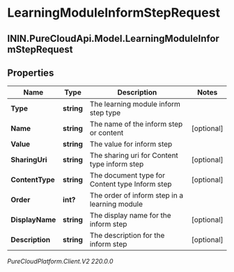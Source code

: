 # LearningModuleInformStepRequest

## ININ.PureCloudApi.Model.LearningModuleInformStepRequest

## Properties

|Name | Type | Description | Notes|
|------------ | ------------- | ------------- | -------------|
| **Type** | **string** | The learning module inform step type | |
| **Name** | **string** | The name of the inform step or content | [optional] |
| **Value** | **string** | The value for inform step | |
| **SharingUri** | **string** | The sharing uri for Content type inform step | [optional] |
| **ContentType** | **string** | The document type for Content type Inform step | [optional] |
| **Order** | **int?** | The order of inform step in a learning module | |
| **DisplayName** | **string** | The display name for the inform step | [optional] |
| **Description** | **string** | The description for the inform step | [optional] |



_PureCloudPlatform.Client.V2 220.0.0_
